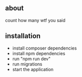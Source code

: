 ## about
count how many wtf you said

## installation

* install composer dependencies
* install npm dependencies
* run "npm run dev"
* run migrations
* start the application
